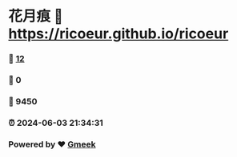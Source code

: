 # 花月痕 :link: https://ricoeur.github.io/ricoeur 
### :page_facing_up: [12](https://ricoeur.github.io/ricoeur/tag.html) 
### :speech_balloon: 0 
### :hibiscus: 9450 
### :alarm_clock: 2024-06-03 21:34:31 
### Powered by :heart: [Gmeek](https://github.com/Meekdai/Gmeek)
